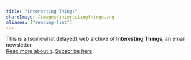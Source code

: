 ```yaml
---
title: "Interesting Things"
shareImage: /images/interestingthings.png
aliases: ["reading-list"]
---
```


This is a (somewhat delayed) web archive of **Interesting Things**, an email newsletter. 
<br />[Read more about it](/blog/interesting-things). [Subscribe here](/newsletter).
